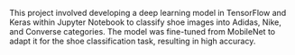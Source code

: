 This project involved developing a deep learning model in TensorFlow and Keras within Jupyter Notebook to classify shoe images into Adidas, Nike, and Converse categories. The model was fine-tuned from MobileNet to adapt it for the shoe classification task, resulting in high accuracy.
